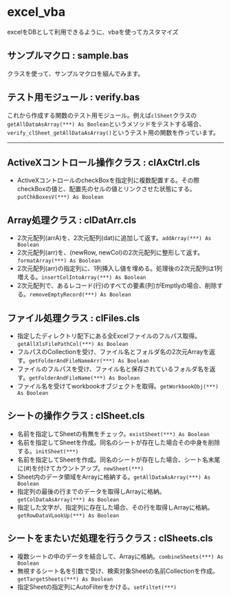﻿excel_vba
=========
excelをDBとして利用できるように、vbaを使ってカスタマイズ


サンプルマクロ : sample.bas
----------
クラスを使って、サンプルマクロを組んでみます。

テスト用モジュール : verify.bas
----------
これから作成する関数のテスト用モジュール。例えば`clSheet`クラスの`getAllDataAsArray(***) As Boolean`というメソッドをテストする場合、`verify_clSheet_getAllDataAsArray()`というテスト用の関数を作っています。

***

ActiveXコントロール操作クラス : clAxCtrl.cls
----------
  * ActiveXコントロールのcheckBoxを指定列に複数配置する。その際checkBoxの値と、配置先のセルの値とリンクさせた状態にする。`putChkBoxesV(***) As Boolean`

Array処理クラス : clDatArr.cls
----------
  * 2次元配列(arrA)を、2次元配列(dat)に追加して返す。`addArray(***) As Boolean`
  * 2次元配列(arr)を、(newRow, newCol)の2次元配列に整形して返す。`formatArray(***) As Boolean`
  * 2次元配列(arr)の指定列に、1列挿入し値を埋める。処理後の2次元配列は1列増える。`insertColIntoArray(***) As Boolean`
  * 2次元配列で、あるレコード(行)のすべての要素(列)がEmptlyの場合、削除する。`removeEmptyRecord(***) As Boolean`

ファイル処理クラス : clFiles.cls
----------
  * 指定したディレクトリ配下にある全Excelファイルのフルパス取得。`getAllXlsFilePathCol(***) As Boolean`
  * フルパスのCollectionを受け、ファイル名とフォルダ名の2次元Arrayを返す。`getFolderAndFileNameArr(***) As Boolean`
  * ファイルのフルパスを受け、ファイル名と保存されているフォルダ名を返す。`getFolderAndFileName(***) As Boolean`
  * ファイル名を受けてworkbookオブジェクトを取得。`getWorkbookObj(***) As Boolean`

シートの操作クラス : clSheet.cls
----------
  * 名前を指定してSheetの有無をチェック。`existSheet(***) As Boolean`
  * 名前を指定してSheetを作成。同名のシートが存在した場合その中身を削除する。`initSheet(***)`
  * 名前を指定してSheetを作成。同名のシートが存在した場合、シート名末尾に(#)を付けてカウントアップ。`newSheet(***)`
  * Sheet内のデータ領域をArrayに格納する。`getAllDataAsArray(***) As Boolean`
  * 指定列の最後の行までのデータを取得しArrayに格納。`getColDataAsArray(***) As Boolean`
  * 指定した文字が、指定列に存在した場合、その行を取得しArrayに格納。`getRowDataVLookUp(***) As Boolean`

シートをまたいだ処理を行うクラス : clSheets.cls
----------
  * 複数シートの中のデータを結合して、Arrayに格納。`combineSheets(***) As Boolean`
  * 無視するシート名を引数で受け、検索対象Sheetの名前Collectionを作成。`getTargetSheets(***) As Boolean`
  * 指定Sheetの指定列にAutoFilterをかける。`setFiltet(***)`




